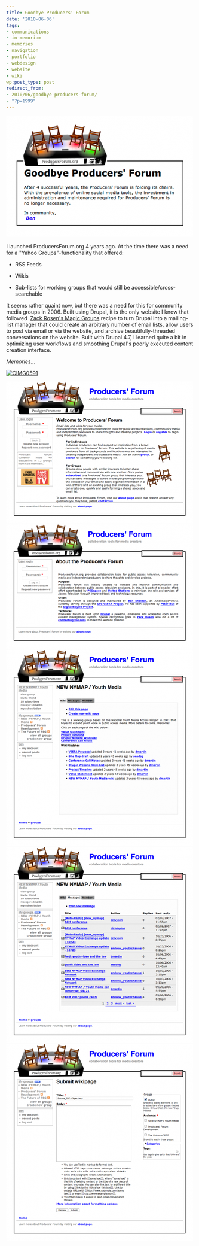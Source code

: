```yaml
---
title: Goodbye Producers' Forum
date: '2010-06-06'
tags:
- communications
- in-memoriam
- memories
- navigation
- portfolio
- webdesign
- website
- wiki
wp:post_type: post
redirect_from:
- 2010/06/goodbye-producers-forum/
- "?p=1999"
---
```


![](/uploads/2010-06-06-Goodbye-Producers-Forum/Goodbye-Producers-Forum-500x324.png "Goodbye Producers Forum")

I launched ProducersForum.org 4 years ago. At the time there was a need for a "Yahoo Groups"-functionality that offered:

- RSS Feeds

- Wikis

- Sub-lists for working groups that would still be accessible/cross-searchable

It seems rather quaint now, but there was a need for this for community media groups in 2006. Built using Drupal, it is the only website I know that followed  [Zack Rosen's Magic Groups](http://www.zacker.org/magic-groups-screencast) recipe to turn Drupal into a mailing-list manager that could create an arbitrary number of email lists, allow users to post via email or via the website, and archive beautifully-threaded conversations on the website. Built with Drupal 4.7, I learned quite a bit in optimizing user workflows and smoothing Drupal's poorly executed content creation interface.

_Memories..._

[ ![CIMG0591](http://farm4.static.flickr.com/3263/2684959943_dd7f8a7025.jpg) ](http://www.flickr.com/photos/bensheldon/2684959943/ "CIMG0591 by bensheldon, on Flickr")

[ ![](/uploads/2010-06-06-Goodbye-Producers-Forum/Producers-Forum-collaboration-tools-for-media-creators_1243800159999-500x379.png "Producers' Forum | collaboration tools for media creators_1243800159999") ](/uploads/2010-06-06-Goodbye-Producers-Forum/Producers-Forum-collaboration-tools-for-media-creators_1243800159999.png) [ ![](/uploads/2010-06-06-Goodbye-Producers-Forum/About-the-Producers-Forum-Producers-Forum_1243800321575-500x332.png "About the Producer's Forum | Producers' Forum_1243800321575") ](/uploads/2010-06-06-Goodbye-Producers-Forum/About-the-Producers-Forum-Producers-Forum_1243800321575.png) [ ![](/uploads/2010-06-06-Goodbye-Producers-Forum/Youth-Media-Producers-Forum_1243800428293-500x524.png "Youth Media | Producers' Forum_1243800428293") ](/uploads/2010-06-06-Goodbye-Producers-Forum/Youth-Media-Producers-Forum_1243800428293.png) [ ![](/uploads/2010-06-06-Goodbye-Producers-Forum/Youth-Media-Producers-Forum_1243800433509-500x524.png "Youth Media | Producers' Forum_1243800433509") ](/uploads/2010-06-06-Goodbye-Producers-Forum/Youth-Media-Producers-Forum_1243800433509.png) [ ![](/uploads/2010-06-06-Goodbye-Producers-Forum/Submit-wikipage-Producers-Forum_1243800483059-500x527.png "Submit wikipage | Producers' Forum_1243800483059") ](/uploads/2010-06-06-Goodbye-Producers-Forum/Submit-wikipage-Producers-Forum_1243800483059.png)
